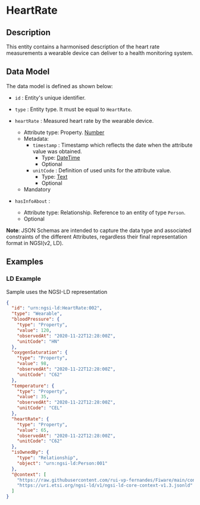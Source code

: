 # HeartRate

## Description

This entity contains a harmonised description of the heart rate measurements a wearable device can deliver to a health monitoring system.

## Data Model

The data model is defined as shown below:

-   `id` : Entity's unique identifier.

-   `type` : Entity type. It must be equal to `HeartRate`.

-   `heartRate` : Measured heart rate by the wearable device.
    -   Attribute type: Property. [Number](https://schema.org/Number)
    -   Metadata:
        -   `timestamp` : Timestamp which reflects the date when the attribute
            value was obtained.
            -   Type: [DateTime](https://schema.org/DateTime)
            -   Optional
        -   `unitCode` : Definition of used units for the attribute value.
            -   Type: [Text](https://schema.org/Text)
            -   Optional
    -   Mandatory

-   `hasInfoAbout` : 
    -   Attribute type: Relationship. Reference to an entity of type `Person`.
    -   Optional



**Note**: JSON Schemas are intended to capture the data type and associated
constraints of the different Attributes, regardless their final representation
format in NGSI(v2, LD).

## Examples

### LD Example

Sample uses the NGSI-LD representation

```json
{
  "id": "urn:ngsi-ld:HeartRate:002",
  "type": "Wearable",
  "bloodPressure": {
    "type": "Property",
    "value": 120,
    "observedAt": "2020-11-22T12:28:00Z",
    "unitCode": "HN"
  },
  "oxygenSaturation": {
    "type": "Property",
    "value": 98,
    "observedAt": "2020-11-22T12:28:00Z",
    "unitCode": "C62"
  },
  "temperature": {
    "type": "Property",
    "value": 35,
    "observedAt": "2020-11-22T12:28:00Z",
    "unitCode": "CEL"
  },
  "heartRate": {
    "type": "Property",
    "value": 65,
    "observedAt": "2020-11-22T12:28:00Z",
    "unitCode": "C62"
  },
  "isOwnedBy": {
    "type": "Relationship",
    "object": "urn:ngsi-ld:Person:001"
  },
  "@context": [
    "https://raw.githubusercontent.com/rui-vp-fernandes/Fiware/main/context.jsonld",
    "https://uri.etsi.org/ngsi-ld/v1/ngsi-ld-core-context-v1.3.jsonld"
  ]
}
```
